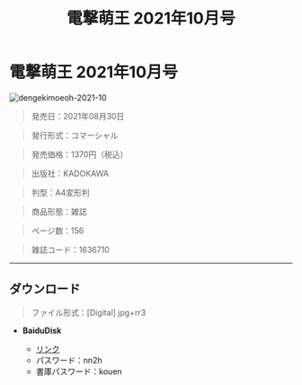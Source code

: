 ﻿---
layout: mypost
title: 	電撃萌王 2021年10月号
categories: [角川書店]
---

# 電撃萌王 2021年10月号

![dengekimoeoh-2021-10](dengekimoeoh-2021-10-Cover.jpg)


> 発売日：2021年08月30日

> 発行形式：コマーシャル

> 発売価格：1370円（税込）

> 出版社：KADOKAWA

> 判型：A4変形判

> 商品形態：雑誌

> ページ数：156

> 雑誌コード：1636710

---
## ダウンロード
> ファイル形式：[Digital] jpg+rr3

  - **BaiduDisk**

    - [リンク](https://pan.baidu.com/s/1NlzLHnce5W_hZKWgdf7QCg)
    - パスワード：nn2h
    - 書庫パスワード：kouen
